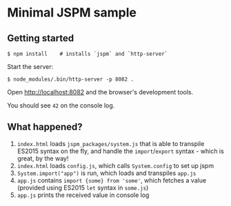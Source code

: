 # Minimal JSPM sample

## Getting started

```
$ npm install    # installs `jspm` and `http-server`
```

Start the server:

```
$ node_modules/.bin/http-server -p 8082 .
```

Open [http://localhost:8082](http://localhost:8082) and the browser's development tools.

You should see `42` on the console log.

## What happened?

1. `index.html` loads `jspm_packages/system.js` that is able to transpile ES2015 syntax on the fly, and handle the `import`/`export` syntax - which is great, by the way!
2. `index.html` loads `config.js`, which calls `System.config` to set up jspm
3. `System.import("app")` is run, which loads and transpiles `app.js`
4. `app.js` contains `import {some} from 'some'`, which fetches a value (provided using ES2015 `let` syntax in `some.js`)
5. `app.js` prints the received value in console log

